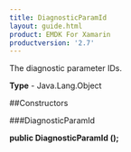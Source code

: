 ```yaml
---
title: DiagnosticParamId
layout: guide.html
product: EMDK For Xamarin 
productversion: '2.7' 
---
```

The diagnostic parameter IDs.

**Type** - Java.Lang.Object

##Constructors

###DiagnosticParamId

**public DiagnosticParamId ();**


        

